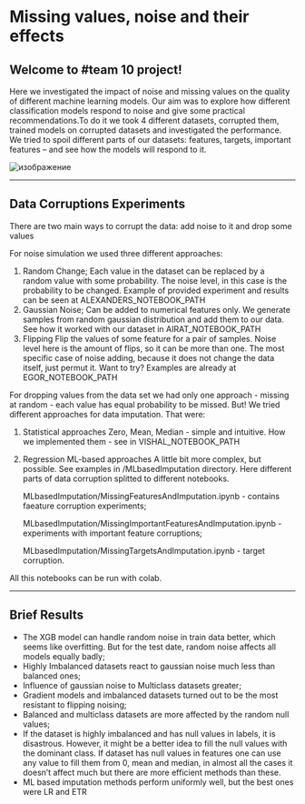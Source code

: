 # Missing values, noise and their effects

## Welcome to #team 10 project!

Here we investigated the impact of noise and missing values on the quality of different machine learning models. Our aim was to explore how different classification models respond to noise and give some practical recommendations.To do it we took 4 different datasets, corrupted them, trained models on corrupted datasets and investigated the performance. We tried to spoil different parts of our datasets: features, targets, important features – and   see how the models will respond to it.

![изображение](https://user-images.githubusercontent.com/52636876/159592306-d514c143-9acf-47b1-ac90-3ef97aaf046b.png)


------------------
## Data Corruptions Experiments 

There are two main ways to corrupt the data: add noise to it and drop some values 

For noise simulation we used three different approaches:
1) Random Change;
   Each value in the dataset can be replaced by a random value with some probability. The noise level, in this case is the probability to be changed. 
   Example of provided experiment and results can be seen at ALEXANDERS_NOTEBOOK_PATH 
2) Gaussian Noise;
   Can be added to numerical features only. We generate samples from random gaussian distribution and add them to our data. 
   See how it worked with our dataset in AIRAT_NOTEBOOK_PATH
3) Flipping
  Flip the values of some feature for a pair of samples. Noise level here is the amount of flips, so it can be more than one. The most specific case of noise adding, because it does not change the data itself, just permut it. 
  Want to try? Examples are already at EGOR_NOTEBOOK_PATH 
  
For dropping values from the data set we had only one approach - missing at random - each value has equal probability to be missed. But! We tried different approaches for data imputation. That were: 
1) Statistical approaches 
   Zero, Mean, Median - simple and intuitive. How we implemented them - see in VISHAL_NOTEBOOK_PATH
2) Regression ML-based approaches 
   A little bit more complex, but possible.  See examples in /MLbasedImputation directory. Here different parts of data corruption splitted to different notebooks. 
   
   MLbasedImputation/MissingFeaturesAndImputation.ipynb - contains faeature corruption experiments;
   
   MLbasedImputation/MissingImportantFeaturesAndImputation.ipynb - experiments with important feature corruptions;
   
   MLbasedImputation/MissingTargetsAndImputation.ipynb - target corruption.

All this notebooks can be run with colab. 

--------------------
## Brief Results
 - The XGB model can handle random noise in train data better, which seems like overfitting. But for the test date, random noise affects all models equally badly;
 - Highly Imbalanced datasets react to gaussian noise much less than balanced ones;
 - Influence of gaussian noise to Multiclass datasets greater;
 - Gradient models and imbalanced datasets turned out to be the most resistant to flipping noising;
 - Balanced and multiclass datasets are more affected by the random null values; 
 - If the dataset is highly imbalanced and has null values in labels, it is disastrous. However, it might be a better idea to fill the null values with the dominant class. If dataset has null values in features one can use any value to fill them from 0, mean and median, in almost all the cases it doesn’t affect much but there are more efficient methods than these.
 - ML based imputation methods perform uniformly well, but the best ones were LR and ETR




